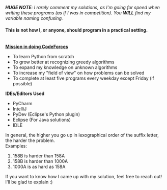 *<b>HUGE NOTE</b>: I rarely comment my solutions, as I'm going for speed when writing these programs (as if I was in competition). You **WILL** find my variable naming confusing.*  
#### This is not how I, or anyone, should program in a practical setting.  
<br>
<b><u>Mission in doing CodeForces</u></b>
<ul>
	<li>To learn Python from scratch</li>
	<li>To grow better at recognizing greedy algorithms</li>  
	<li>To expand my knowledge on unknown algorithms</li>  
	<li>To increase my "field of view" on how problems can be solved</li>  
	<li>To complete at least five programs every weekday except Friday (if possible)</li>
</ul>

<b>IDEs/Editors Used</b>
<ul>
	<li>PyCharm</li>
	<li>IntelliJ</li>
	<li>PyDev (Eclipse's Python plugin)</li>  
	<li>Eclipse (For Java solutions)</li>
	<li>IDLE</li>
</ul>

In general, the higher you go up in lexographical order of the suffix letter, the harder the problem.  
Examples:
<ol>
	<li>158B is harder than 158A</li>
	<li>158B is harder than 1000A</li> 
	<li>1000A is as hard as 158A</li>
</ol>

If you want to know how I came up with my solution, feel free to reach out! I'll be glad to explain :)
